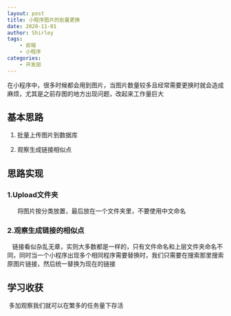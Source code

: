 ```yaml
---
layout: post
title: 小程序图片的批量更换
date: 2020-11-01
author: Shirley
tags:
    - 前端
    - 小程序
categories:
    - 开发部
---
```


​		在小程序中，很多时候都会用到图片，当图片数量较多且经常需要更换时就会造成麻烦，尤其是之前存图的地方出现问题，改起来工作量巨大


## 基本思路

1. 批量上传图片到数据库

2. 观察生成链接相似点


## 思路实现



### 1.Upload文件夹

&nbsp;&nbsp;&nbsp;&nbsp;&nbsp;&nbsp;将图片按分类放置，最后放在一个文件夹里，不要使用中文命名


### 2.观察生成链接的相似点

&nbsp;&nbsp;&nbsp;链接看似杂乱无章，实则大多数都是一样的，只有文件命名和上层文件夹命名不同，同时当一个小程序出现多个相同程序需要替换时，我们只需要在搜索那里搜索原图片链接，然后统一替换为现在的链接

## 学习收获

​	多加观察我们就可以在繁多的任务量下存活
